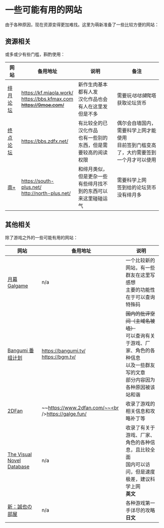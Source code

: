 # 一些可能有用的网站

由于各种原因，现在资源变得更加难找。这里为萌新准备了一些比较方便的网站：

## 资源相关

或多或少有些门槛，斟酌使用：

| 网站                                                 | 备用地址                                                     | 说明                                                         | 备注                                                         |
| ---------------------------------------------------- | ------------------------------------------------------------ | ------------------------------------------------------------ | ------------------------------------------------------------ |
| [绯月论坛](https://bbs.kfmax.com/index.php)          | https://kf.miaola.work/<br />https://bbs.kfmax.com<br />~~https://9moe.com/~~ | 新作生肉基本都有人发<br />汉化作品也会有人在这里发但是不多   | 需要玩*咕咕镇*爬塔获取论坛货币                               |
| [终点论坛](https://bbs.zdfx.net/forum.php?mobile=no) | https://bbs.zdfx.net/                                        | 有比较全的已汉化作品<br />也有一些别的东西，但是需要较高的阅读权限 | 偶尔会自墙国内，需要科学上网才能使用<br />目前签到门槛变高了，大约需要签到一个月才可以使用 |
| [南+](https://south-plus.net/)                       | https://south-plus.net/<br />http://north-plus.net/          | 和绯月类似，但是更杂一些<br />有些绯月找不到的东西可以来这里碰碰运气 | 需要科学上网<br />签到给的论坛货币没有绯月多                 |

## 其他相关

除了游戏之外的一些可能有用的网站：

| 网站                                           | 备用地址                                           | 说明                                                         |
| ---------------------------------------------- | -------------------------------------------------- | ------------------------------------------------------------ |
| [月幕Galgame](https://www.ymgal.com/)          | n/a                                                | 一个比较新的网站，有一些群友在这里写感想<br />主要的功能性在于可以查询特殊码 |
| [Bangumi 番组计划](http://bangumi.tv/)         | https://bangumi.tv/<br />https://bgm.tv/           | ~~国内的批评空间（主域名被墙）~~<br />可以查询有关于游戏、厂家、角色的各种信息<br />以及一些群友写的文章<br />部分内容因为各种原因被该站和谐 |
| [2DFan](https://galge.fun/)                    | ~~https://www.2dfan.com/~~<br />https://galge.fun/ | 收录了游戏的相关信息和攻略补丁等                             |
| [The Visual Novel Database](https://vndb.org/) | n/a                                                | 收录了有关于游戏、厂家、角色的各种信息，且比较全面<br />国内可以访问，但是速度极差，建议科学上网<br />**英文** |
| [新：誠也の部屋](https://seiya-saiga.com/)     | n/a                                                | 各种游戏第一手详尽的攻略<br />**日文**                       |


